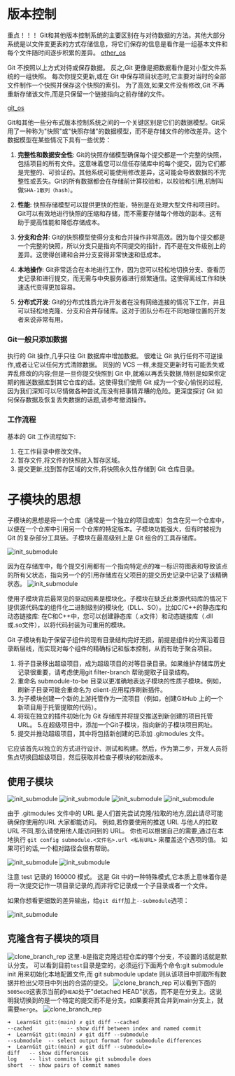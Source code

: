 # 版本控制
重点！！！ Git和其他版本控制系统的主要区别在与对待数据的方法。其他大部分系统是以文件变更表的方式存储信息，将它们保存的信息是看作是一组基本文件和每个文件随时间逐步积累的差异。
[other_os](../image/other_os.png)

Git 不按照以上方式对待或保存数据。 反之,Git 更像是把数据看作是对小型文件系统的一组快照。 每次你提交更新,或在 Git 中保存项目状态时,它主要对当时的全部文件制作一个快照并保存这个快照的索引。 为了高效,如果文件没有修改,Git 不再重新存储该文件,而是只保留一个链接指向之前存储的文件。

[git_os](../image/git_os.png)

Git和其他一些分布式版本控制系统之间的一个关键区别是它们的数据模型。Git采用了一种称为"快照"或"快照存储"的数据模型，而不是存储文件的修改差异。这个数据模型在某些情况下具有一些优势：

1. **完整性和数据安全性**: Git的快照存储模型确保每个提交都是一个完整的快照，包括项目的所有文件。这意味着您可以信任存储库中的每个提交，因为它们都是完整的、可验证的。其他系统可能使用修改差异，这可能会导致数据的不完整性或丢失。Git的所有数据都会在存储前计算校验和，以校验和引用,机制叫做`SHA-1散列（hash）`。

2. **性能**: 快照存储模型可以提供更快的性能，特别是在处理大型文件和项目时。Git可以有效地进行快照的压缩和存储，而不需要存储每个修改的副本。这有助于提高性能和降低存储成本。

3. **分支和合并**: Git的快照模型使得分支和合并操作非常高效。因为每个提交都是一个完整的快照，所以分支只是指向不同提交的指针，而不是在文件级别上的差异。这使得创建和合并分支变得非常快速和低成本。

4. **本地操作**: Git非常适合在本地进行工作，因为您可以轻松地切换分支、查看历史记录和进行提交，而无需与中央服务器进行频繁通信。这使得离线工作和快速迭代变得更加容易。

5. **分布式开发**: Git的分布式性质允许开发者在没有网络连接的情况下工作，并且可以轻松地克隆、分支和合并存储库。这对于团队分布在不同地理位置的开发者来说非常有用。

### Git一般只添加数据

执行的 Git 操作,几乎只往 Git 数据库中增加数据。 很难让 Git 执行任何不可逆操作,或者让它以任何方式清除数据。 同别的 VCS 一样,未提交更新时有可能丢失或弄乱修改的内容;但是一旦你提交快照到 Git 中,就难以再丢失数据,特别是如果你定期的推送数据库到其它仓库的话。这使得我们使用 Git 成为一个安心愉悦的过程,因为我们深知可以尽情做各种尝试,而没有把事情弄糟的危险。更深度探讨 Git 如何保存数据及恢复丢失数据的话题,请参考撤消操作。

### 工作流程
基本的 Git 工作流程如下:
1. 在工作目录中修改文件。
2. 暂存文件,将文件的快照放入暂存区域。
3. 提交更新,找到暂存区域的文件,将快照永久性存储到 Git 仓库目录。


# 子模块的思想
子模块的思想是将一个仓库（通常是一个独立的项目或库）包含在另一个仓库中，以便在一个仓库中引用另一个仓库的特定版本。子模块功能强大，但有时被视为 Git 的复杂部分工具链。子模块在最高级别上是 Git 组合的工具存储库。

![init_submodule](../image/git_20.png)

因为在存储库中，每个提交引用都有一个指向特定点的唯一标识符图表和导致该点的所有父状态，指向另一个的引用存储库在父项目的提交历史记录中记录了该精确状态。
![init_submodule](../image/git_21.png)

使用子模块背后最常见的驱动因素是模块化。子模块在缺乏此类源代码库的情况下提供源代码库的组件化二进制级别的模块化（DLL、SO）。比如C/C++的静态库和动态链接库: 在C和C++中，您可以创建静态库（.a文件）和动态链接库（.dll或.so文件），以将代码封装为可重用的模块。

Git 子模块有助于保留子组件的现有目录结构完好无损，前提是组件的分离沿着目录断层线，而实现对每个组件的精确标记和版本控制，从而有助于聚合项目。

1. 将子目录移出超级项目，成为超级项目的对等目录目录。如果维护存储库历史记录很重要，请考虑使用git filter-branch 帮助提取子目录结构。
2. 重命名 submodule-to-be 目录以更准确地表达子模块的性质子模块。例如，刷新子目录可能会重命名为 client-应用程序刷新插件。
3. 为子模块创建一个新的上游托管作为一流项目（例如，创建GitHub 上的一个新项目用于托管提取的代码）。
4. 将现在独立的插件初始化为 Git 存储库并将提交推送到新创建的项目托管 URL。
5.在超级项目中，添加一个Git子模块，指向新的子模块项目网址。
6. 提交并推动超级项目，其中将包括新创建的已添加 .gitmodules 文件。

它应该首先以独立的方式进行设计、测试和构建。然后，作为第二步，开发人员将焦点切换回超级项目，然后获取并检查子模块的较新版本。


## 使用子模块
![init_submodule](../image/git_1.png)
![init_submodule](../image/git_2.png)
![init_submodule](../image/git_3.png)
![init_submodule](../image/git_4.png)

由于 .gitmodules 文件中的 URL 是人们首先尝试克隆/拉取的地方,因此请尽可能确保你使用的URL 大家都能访问。 例如,若你要使用的推送 URL 与他人的拉取 URL 不同,那么请使用他人能访问到的 URL。 你也可以根据自己的需要,通过在本地执行 `git config submodule.<文件名>.url <私有URL>` 来覆盖这个选项的值。 如果可行的话,一个相对路径会很有帮助。

![init_submodule](../image/git_5.png)
![init_submodule](../image/git_7.png)

注意 test 记录的 160000 模式。 这是 Git 中的一种特殊模式,它本质上意味着你是将一次提交记作一项目录记录的,而非将它记录成一个子目录或者一个文件。

如果你想看更细致的差异输出，给`git diff`加上`--submodule`选项：

![init_submodule](../image/git_6.png)

## 克隆含有子模块的项目

![clone_branch_rep](../image/git_17.png)
这里`-b`是指定克隆远程仓库的哪个分支，不设置的话就是默认分支。
可以看到目前`test`目录是空的，必须运行下面两个命令:git submodule init 用来初始化本地配置文件,而 git submodule update 则从该项目中抓取所有数据并检出父项目中列出的合适的提交。
![clone_branch_rep](../image/git_18.png)
可以看到下面的`5005ec0`这表示当前的`HEAD`处于"detached HEAD"状态，而不是在分支上。这说明我切换到的是一个特定的提交而不是分支。如果要将其合并到main分支上，就需要`merge`。
![clone_branch_rep](../image/git_19.png)

```shell
➜  LearnGit git:(main) ✗ git diff --cached
--cached           -- show diff between index and named commit
➜  LearnGit git:(main) ✗ git diff --submodule
--submodule  -- select output format for submodule differences
➜  LearnGit git:(main) ✗ git diff --submodule=
diff   -- show differences
log    -- list commits like git submodule does
short  -- show pairs of commit names
```
